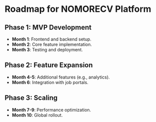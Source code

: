 # Roadmap for NOMORECV Platform

## Phase 1: MVP Development
- **Month 1**: Frontend and backend setup.
- **Month 2**: Core feature implementation.
- **Month 3**: Testing and deployment.

## Phase 2: Feature Expansion
- **Month 4-5**: Additional features (e.g., analytics).
- **Month 6**: Integration with job portals.

## Phase 3: Scaling
- **Month 7-9**: Performance optimization.
- **Month 10**: Global rollout.